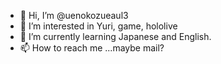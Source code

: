 - 👋 Hi, I’m @uenokozueaul3
- 👀 I’m interested in Yuri, game, hololive
- 🌱 I’m currently learning Japanese and English.
- 📫 How to reach me ...maybe mail?

<!---
uenokozueaul3/uenokozueaul3 is a ✨ special ✨ repository because its `README.md` (this file) appears on your GitHub profile.
You can click the Preview link to take a look at your changes.
--->
